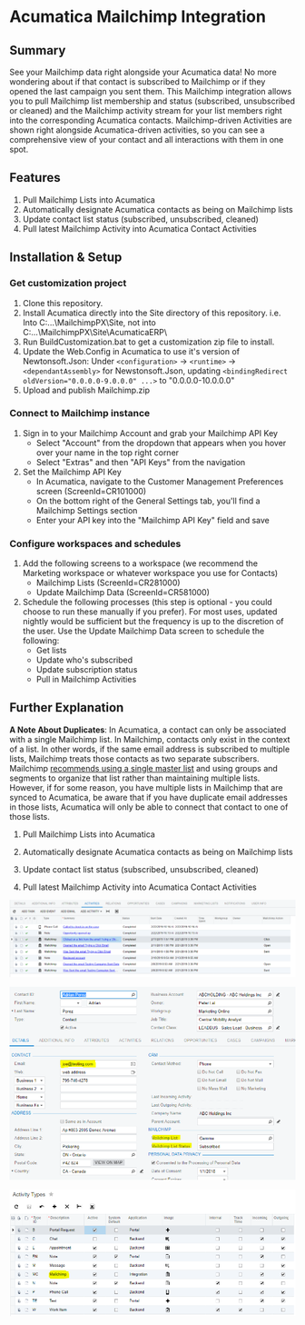 
# Acumatica Mailchimp Integration

## Summary
See your Mailchimp data right alongside your Acumatica data! No more wondering about if that contact is subscribed to Mailchimp or if they opened the last campaign you sent them. This Mailchimp integration allows you to pull Mailchimp list membership and status (subscribed, unsubscribed or cleaned) and the Mailchimp activity stream for your list members right into the corresponding Acumatica contacts. Mailchimp-driven Activities are shown right alongside Acumatica-driven activities, so you can see a comprehensive view of your contact and all interactions with them in one spot.

## Features

1) Pull Mailchimp Lists into Acumatica
2) Automatically designate Acumatica contacts as being on Mailchimp lists
3) Update contact list status (subscribed, unsubscribed, cleaned)
4) Pull latest Mailchimp Activity into Acumatica Contact Activities

## Installation & Setup

### Get customization project
1) Clone this repository.
2) Install Acumatica directly into the Site directory of this repository.
   i.e. Into C:\...\MailchimpPX\Site\, not into C:\...\MailchimpPX\Site\AcumaticaERP\
3) Run BuildCustomization.bat to get a customization zip file to install.
4) Update the Web.Config in Acumatica to use it's version of Newtonsoft.Json:
   Under `<configuration>` -> `<runtime>` -> `<dependantAssembly>` for Newstonsoft.Json, updating
   `<bindingRedirect oldVersion="0.0.0.0-9.0.0.0" ...>` to "0.0.0.0-10.0.0.0"
5) Upload and publish Mailchimp.zip

### Connect to Mailchimp instance
1) Sign in to your Mailchimp Account and grab your Mailchimp API Key
    - Select "Account" from the dropdown that appears when you hover over your name in the top right corner
    - Select "Extras" and then "API Keys" from the navigation
2) Set the Mailchimp API Key
     - In Acumatica, navigate to the Customer Management Preferences screen (ScreenId=CR101000)
     - On the bottom right of the General Settings tab, you'll find a Mailchimp Settings section
     - Enter your API key into the "Mailchimp API Key" field and save
  
### Configure workspaces and schedules
1) Add the following screens to a workspace (we recommend the Marketing workspace or whatever workspace you use for Contacts)
   - Mailchimp Lists (ScreenId=CR281000)
   - Update Mailchimp Data (ScreenId=CR581000)
 2) Schedule the following processes (this step is optional - you could choose to run these manually if you prefer). For most uses, updated nightly would be sufficient but the frequency is up to the discretion of the user. Use the Update Mailchimp Data screen to schedule the following:
      - Get lists
      - Update who's subscribed
      - Update subscription status
      - Pull in Mailchimp Activities
   
## Further Explanation

**A Note About Duplicates**: In Acumatica, a contact can only be associated with a single Mailchimp list. In Mailchimp, contacts only exist in the context of a list. In other words, if the same email address is subscribed to multiple lists, Mailchimp treats those contacts as two separate subscribers. Mailchimp [recommends using a single master list](https://mailchimp.com/help/requirements-and-best-practices-for-lists/) and using groups and segments to organize that list rather than maintaining multiple lists. However, if for some reason, you have multiple lists in Mailchimp that are synced to Acumatica, be aware that if you have duplicate email addresses in those lists, Acumatica will only be able to connect that contact to one of those lists.

1) Pull Mailchimp Lists into Acumatica

2) Automatically designate Acumatica contacts as being on Mailchimp lists
3) Update contact list status (subscribed, unsubscribed, cleaned)
4) Pull latest Mailchimp Activity into Acumatica Contact Activities

![Contact Activities Tab displays Mailchimp-driven activities along with Acumatica-driven Activities](/Screenshots/Contact%20Activity%20Tab.PNG?raw=true "Contact Activities Tab")

![Contact Details Tab includes a Mailchimp section which shows the Mailchimp list the contact is subscribed to as well as the subscription status](/Screenshots/Contact%20Details%20Tab.PNG?raw=true "Contact Details Tab")

![The Integration Adds a new Activity Type "MC" for Mailchimp Activities](/Screenshots/Mailchimp%20Activity%20Type.PNG?raw=true "Activity Types")



